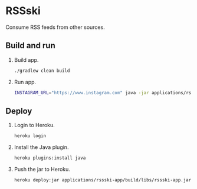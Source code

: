# RSSski

Consume RSS feeds from other sources.

## Build and run

1.  Build app.
    ```bash
    ./gradlew clean build
    ```

1.  Run app.
    ```bash
    INSTAGRAM_URL="https://www.instagram.com" java -jar applications/rssski-app/build/libs/rssski-app.jar
    ```

## Deploy

1.  Login to Heroku.
    ```bash
    heroku login
    ```

1.  Install the Java plugin.
    ```bash
    heroku plugins:install java
    ```

1.  Push the jar to Heroku.
    ```bash
    heroku deploy:jar applications/rssski-app/build/libs/rssski-app.jar --app rssski
    ```
